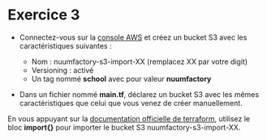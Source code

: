 # Exercice 3

- Connectez-vous sur la [console AWS](https://689995499512.signin.aws.amazon.com/console) et créez un bucket S3 avec les caractéristiques suivantes :

    - Nom : nuumfactory-s3-import-XX (remplacez XX par votre digit)
    - Versioning : activé
    - Un tag nommé **school** avec pour valeur **nuumfactory**

- Dans un fichier nommé **main.tf**, déclarez un bucket S3 avec les mêmes caractéristiques que celui que vous venez de créer manuellement.

En vous appuyant sur la [documentation officielle de terraform](https://developer.hashicorp.com/terraform/language/import), utilisez le bloc **import{}** pour importer le bucket S3 nuumfactory-s3-import-XX.